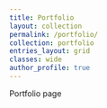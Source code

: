 ```yaml
---
title: Portfolio
layout: collection
permalink: /portfolio/
collection: portfolio
entries_layout: grid
classes: wide
author_profile: true
---
```


Portfolio page
